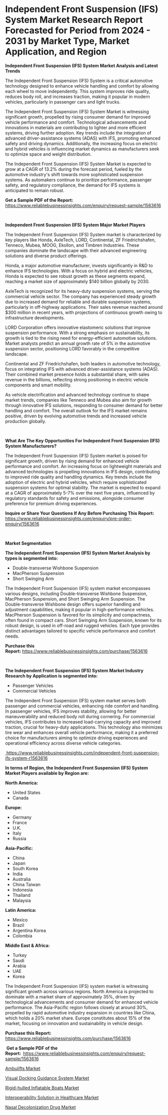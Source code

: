 <p><h1>Independent Front Suspension (IFS) System Market Research Report Forecasted for Period from 2024 -  2031 by Market Type, Market Application, and Region</h1></p><p><strong>Independent Front Suspension (IFS) System Market Analysis and Latest Trends</strong></p>
<p><p>The Independent Front Suspension (IFS) System is a critical automotive technology designed to enhance vehicle handling and comfort by allowing each wheel to move independently. This system improves ride quality, reduces body roll, and increases traction, making it popular in modern vehicles, particularly in passenger cars and light trucks.</p><p>The Independent Front Suspension (IFS) System Market is witnessing significant growth, propelled by rising consumer demand for improved vehicle performance and comfort. Technological advancements and innovations in materials are contributing to lighter and more efficient systems, driving further adoption. Key trends include the integration of advanced driver-assistance systems (ADAS) with IFS, promoting enhanced safety and driving dynamics. Additionally, the increasing focus on electric and hybrid vehicles is influencing market dynamics as manufacturers seek to optimize space and weight distribution.</p><p>The Independent Front Suspension (IFS) System Market is expected to grow at a CAGR of 13.2% during the forecast period, fueled by the automotive industry's shift towards more sophisticated suspension systems. As automakers continue to prioritize performance, passenger safety, and regulatory compliance, the demand for IFS systems is anticipated to remain robust.</p></p>
<p><strong>Get a Sample PDF of the Report:&nbsp;</strong> <a href="https://www.reliablebusinessinsights.com/enquiry/request-sample/1563616?utm_campaign=63&utm_medium=2&utm_source=Github&utm_content=ia&utm_term=03112024&utm_id=independent-front-suspension-ifs-system">https://www.reliablebusinessinsights.com/enquiry/request-sample/1563616</a></p>
<p>&nbsp;</p>
<p><strong>Independent Front Suspension (IFS) System Major Market Players</strong></p>
<p><p>The Independent Front Suspension (IFS) System market is characterized by key players like Honda, AxleTech, LORD, Continental, ZF Friedrichshafen, Tenneco, Mubea, MOOG, Ekollon, and Timbren Industries. These companies dominate the landscape with their advanced engineering solutions and diverse product offerings.</p><p>Honda, a major automotive manufacturer, invests significantly in R&D to enhance IFS technologies. With a focus on hybrid and electric vehicles, Honda is expected to see robust growth as these segments expand, reaching a market size of approximately $140 billion globally by 2030.</p><p>AxleTech is recognized for its heavy-duty suspension systems, serving the commercial vehicle sector. The company has experienced steady growth due to increased demand for reliable and durable suspension systems, particularly in off-highway applications. Their sales revenue reached around $300 million in recent years, with projections of continuous growth owing to infrastructure developments.</p><p>LORD Corporation offers innovative elastomeric solutions that improve suspension performance. With a strong emphasis on sustainability, its growth is tied to the rising need for energy-efficient automotive solutions. Market analysts predict an annual growth rate of 5% in the automotive suspension sector, positioning LORD favorably in the competitive landscape.</p><p>Continental and ZF Friedrichshafen, both leaders in automotive technology, focus on integrating IFS with advanced driver-assistance systems (ADAS). Their combined market presence holds a substantial share, with sales revenue in the billions, reflecting strong positioning in electric vehicle components and smart mobility.</p><p>As vehicle electrification and advanced technology continue to shape market trends, companies like Tenneco and Mubea also aim for growth through innovative IFS solutions, responding to consumer demand for better handling and comfort. The overall outlook for the IFS market remains positive, driven by evolving automotive trends and increased vehicle production globally.</p></p>
<p>&nbsp;</p>
<p><strong>What Are The Key Opportunities For Independent Front Suspension (IFS) System Manufacturers?</strong></p>
<p><p>The Independent Front Suspension (IFS) System market is poised for significant growth, driven by rising demand for enhanced vehicle performance and comfort. An increasing focus on lightweight materials and advanced technologies is propelling innovations in IFS design, contributing to improved ride quality and handling dynamics. Key trends include the adoption of electric and hybrid vehicles, which require sophisticated suspension systems for optimal stability. The market is expected to expand at a CAGR of approximately 5-7% over the next five years, influenced by regulatory standards for safety and emissions, alongside consumer preference for premium driving experiences.</p></p>
<p><strong>Inquire or Share Your Questions If Any Before Purchasing This Report:</strong> <a href="https://www.reliablebusinessinsights.com/enquiry/pre-order-enquiry/1563616?utm_campaign=63&utm_medium=2&utm_source=Github&utm_content=ia&utm_term=03112024&utm_id=independent-front-suspension-ifs-system">https://www.reliablebusinessinsights.com/enquiry/pre-order-enquiry/1563616</a></p>
<p>&nbsp;</p>
<p><strong>Market Segmentation</strong></p>
<p><strong>The Independent Front Suspension (IFS) System Market Analysis by types is segmented into:</strong></p>
<p><ul><li>Double-transverse Wishbone Suspension</li><li>MacPherson Suspension</li><li>Short Swinging Arm</li></ul></p>
<p><p>The Independent Front Suspension (IFS) system market encompasses various designs, including Double-transverse Wishbone Suspension, MacPherson Suspension, and Short Swinging Arm Suspension. The Double-transverse Wishbone design offers superior handling and adjustment capabilities, making it popular in high-performance vehicles. MacPherson Suspension is favored for its simplicity and compactness, often found in compact cars. Short Swinging Arm Suspension, known for its robust design, is used in off-road and rugged vehicles. Each type provides distinct advantages tailored to specific vehicle performance and comfort needs.</p></p>
<p><strong>Purchase this Report:&nbsp;</strong><a href="https://www.reliablebusinessinsights.com/purchase/1563616?utm_campaign=63&utm_medium=2&utm_source=Github&utm_content=ia&utm_term=03112024&utm_id=independent-front-suspension-ifs-system">https://www.reliablebusinessinsights.com/purchase/1563616</a></p>
<p>&nbsp;</p>
<p><strong>The Independent Front Suspension (IFS) System Market Industry Research by Application is segmented into:</strong></p>
<p><ul><li>Passenger Vehicles</li><li>Commercial Vehicles</li></ul></p>
<p><p>The Independent Front Suspension (IFS) system market serves both passenger and commercial vehicles, enhancing ride comfort and handling. In passenger vehicles, IFS improves stability, allowing for better maneuverability and reduced body roll during cornering. For commercial vehicles, IFS contributes to increased load-carrying capacity and improved traction, crucial for heavy-duty applications. This technology also minimizes tire wear and enhances overall vehicle performance, making it a preferred choice for manufacturers aiming to optimize driving experiences and operational efficiency across diverse vehicle categories.</p></p>
<p><a href="https://www.reliablebusinessinsights.com/independent-front-suspension-ifs-system-r1563616?utm_campaign=63&utm_medium=2&utm_source=Github&utm_content=ia&utm_term=03112024&utm_id=independent-front-suspension-ifs-system">&nbsp;https://www.reliablebusinessinsights.com/independent-front-suspension-ifs-system-r1563616</a></p>
<p><strong>In terms of Region, the Independent Front Suspension (IFS) System Market Players available by Region are:</strong></p>
<p>
    <p> <strong> North America: </strong>
        <ul>
            <li>United States</li>
            <li>Canada</li>
        </ul>
        </p> 
    <p> <strong> Europe: </strong>
        <ul>
            <li>Germany</li>
            <li>France</li>
            <li>U.K.</li>
            <li>Italy</li>
            <li>Russia</li>
        </ul>
        </p> 
    <p> <strong> Asia-Pacific: </strong>
        <ul>
            <li>China</li>
            <li>Japan</li>
            <li>South Korea</li>
            <li>India</li>
            <li>Australia</li>
            <li>China Taiwan</li>
            <li>Indonesia</li>
            <li>Thailand</li>
            <li>Malaysia</li>
        </ul>
        </p> 
    <p> <strong> Latin America: </strong>
        <ul>
            <li>Mexico</li>
            <li>Brazil</li>
            <li>Argentina Korea</li>
            <li>Colombia</li>
        </ul>
        </p> 
    <p> <strong> Middle East & Africa: </strong>
        <ul>
            <li>Turkey</li>
            <li>Saudi</li>
            <li>Arabia</li>
            <li>UAE</li>
            <li>Korea</li>
        </ul>
    </p>
    </p>
<p><p>The Independent Front Suspension (IFS) system market is witnessing significant growth across various regions. North America is projected to dominate with a market share of approximately 35%, driven by technological advancements and consumer demand for enhanced vehicle performance. The Asia-Pacific region follows closely at around 30%, propelled by rapid automotive industry expansion in countries like China, which holds a 20% market share. Europe constitutes about 15% of the market, focusing on innovation and sustainability in vehicle design.</p></p>
<p><strong>Purchase this Report: </strong><a href="https://www.reliablebusinessinsights.com/purchase/1563616?utm_campaign=63&utm_medium=2&utm_source=Github&utm_content=ia&utm_term=03112024&utm_id=independent-front-suspension-ifs-system">https://www.reliablebusinessinsights.com/purchase/1563616</a></p>
<p>&nbsp;<strong>Get a Sample PDF of the Report:&nbsp;&nbsp;</strong><a href="https://www.reliablebusinessinsights.com/enquiry/request-sample/1563616?utm_campaign=63&utm_medium=2&utm_source=Github&utm_content=ia&utm_term=03112024&utm_id=independent-front-suspension-ifs-system">https://www.reliablebusinessinsights.com/enquiry/request-sample/1563616</a></p>
<p><strong></strong></p>
<p><p><a href="https://www.linkedin.com/pulse/ambulifts-market-innovations-trends-comprehensive-study-2024-2031-u3nmf?utm_campaign=63&utm_medium=2&utm_source=Github&utm_content=ia&utm_term=03112024&utm_id=independent-front-suspension-ifs-system">Ambulifts Market</a></p><p><a href="https://www.linkedin.com/pulse/emerging-trends-visual-docking-guidance-system-market-zhpqe?utm_campaign=63&utm_medium=2&utm_source=Github&utm_content=ia&utm_term=03112024&utm_id=independent-front-suspension-ifs-system">Visual Docking Guidance System Market</a></p><p><a href="https://github.com/rovj3gerson/Market-Research-Report-List-1/blob/main/rigid-hulled-inflatable-boats-market.md?utm_campaign=63&utm_medium=2&utm_source=Github&utm_content=ia&utm_term=03112024&utm_id=independent-front-suspension-ifs-system">Rigid-hulled Inflatable Boats Market</a></p><p><a href="https://issuu.com/reportprime-2/docs/interoperability-solution-in-health_9351f4772a2bda?utm_campaign=63&utm_medium=2&utm_source=Github&utm_content=ia&utm_term=03112024&utm_id=independent-front-suspension-ifs-system">Interoperability Solution in Healthcare Market</a></p><p><a href="https://issuu.com/reportprime-2/docs/nasal-decolonization-drug-market-si_1f595d5040de5f?utm_campaign=63&utm_medium=2&utm_source=Github&utm_content=ia&utm_term=03112024&utm_id=independent-front-suspension-ifs-system">Nasal Decolonization Drug Market</a></p></p>